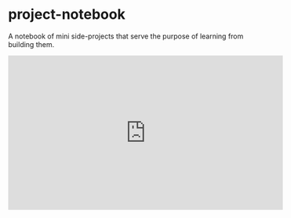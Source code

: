 # project-notebook
A notebook of mini side-projects that serve the purpose of learning from building them.


<iframe width="560" height="315" src="https://www.youtube.com/embed/51kh9acAHgo" title="YouTube video player" frameborder="0" allow="accelerometer; autoplay; clipboard-write; encrypted-media; gyroscope; picture-in-picture; web-share" allowfullscreen></iframe>
